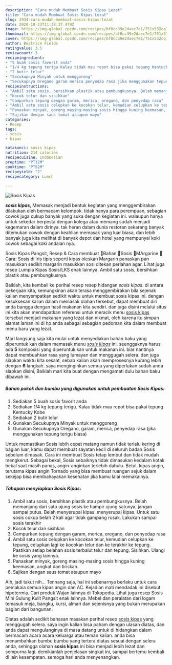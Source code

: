 ```yaml
---
description: "Cara mudah Membuat Sosis Kipas Lezat"
title: "Cara mudah Membuat Sosis Kipas Lezat"
slug: 2934-cara-mudah-membuat-sosis-kipas-lezat
date: 2020-10-23T11:38:37.479Z
image: https://img-global.cpcdn.com/recipes/bf8cc39e2daec7e1/751x532cq70/sosis-kipas-foto-resep-utama.jpg
thumbnail: https://img-global.cpcdn.com/recipes/bf8cc39e2daec7e1/751x532cq70/sosis-kipas-foto-resep-utama.jpg
cover: https://img-global.cpcdn.com/recipes/bf8cc39e2daec7e1/751x532cq70/sosis-kipas-foto-resep-utama.jpg
author: Beatrice Fields
ratingvalue: 3.5
reviewcount: 3
recipeingredient:
- "5 buah sosis favorit anda"
- "1/4 kg tepung terigu Kalau tidak mau repot bisa pakai tepung Kentucky Kobe"
- "2 butir telur"
- "Secukupnya Minyak untuk menggoreng"
- "Secukupnya Oregano garam merica penyedap rasa jika menggunakan tepung terigu biasa"
recipeinstructions:
- "Ambil satu sosis, bersihkan plastik atau pembungkusnya. Belah memanjang dari satu ujung sosis ke hampir ujung satunya, jangan sampai putus. Belah menyerupai kipas. menyerupai kipas. Untuk satu sosis cukup belah 2 kali agar tidak gampang rusak. Lakukan sampai sosis terakhir"
- "Kocok telur dan sisihkan"
- "Campurkan tepung dengan garam, merica, oregano, dan penyedap rasa"
- "Ambil satu sosis celupkan ke kocokan telur, kemudian celupkan ke tepung, celupkan lagi ke kocokan telur dan ke terakhir ke tepung. Pastikan setiap belahan sosis terbalut telur dan tepung. Sisihkan. Ulangi ke sosis yang lainnya."
- "Panaskan minyak, goreng masing-masing sosis hingga kuning keemasan, angkat dan tiriskan."
- "Sajikan dengan saus tomat ataupun mayo"
categories:
- Resep
tags:
- sosis
- kipas

katakunci: sosis kipas 
nutrition: 214 calories
recipecuisine: Indonesian
preptime: "PT12M"
cooktime: "PT52M"
recipeyield: "2"
recipecategory: Lunch

---
```



![Sosis Kipas](https://img-global.cpcdn.com/recipes/bf8cc39e2daec7e1/751x532cq70/sosis-kipas-foto-resep-utama.jpg)

<b><i>sosis kipas</i></b>, Memasak menjadi bentuk kegiatan yang menggembirakan dilakukan oleh bermacam kelompok. tidak hanya para perempuan, sebagian cowok juga cukup banyak yang suka dengan kegiatan ini. walaupun hanya untuk sekedar berpesta dengan kolega atau memang sudah menjadi kegemaran dalam dirinya. tak heran dalam dunia restoran sekarang banyak ditemukan cowok dengan keahlian memasak yang luar biasa, dan lebih banyak juga kita melihat di banyak depot dan hotel yang mempunyai koki cowok sebagai koki andalan nya.

Sosis Kipas Pangsit, Resep &amp; Cara membuat 🤩Bahan 🍴Sosis 🍴MArgarine 🤩Cara: Sosis di iris tipis seperti kipas oleskan Margarin panaskan pan masukkan sedikit margarin masukkan sosi ditekan perlahan agar. Lihat juga resep Lumpia Kipas Sosis/LKS enak lainnya. Ambil satu sosis, bersihkan plastik atau pembungkusnya.

Baiklah, kita kembali ke perihal resep resep hidangan <i>sosis kipas</i>. di antara pekerjaan kita, kemungkinan akan terasa menggembirakan bila sejenak kalian menyempatkan sedikit waktu untuk membuat sosis kipas ini. dengan kesuksesan kalian dalam memasak olahan tersebut, dapat membuat diri anda bangga dengan hasil makanan kita sendiri. dan juga disini melalui situs ini kita akan mendapatkan referensi untuk meracik menu <u>sosis kipas</u> tersebut menjadi makanan yang lezat dan nikmat, oleh karena itu simpan alamat laman ini di hp anda sebagai sebagian pedoman kita dalam membuat menu baru yang lezat.


Mari langsung saja kita mulai untuk menyediakan bahan baku yang diperuntuk kan dalam memasak menu <u><i>sosis kipas</i></u> ini. seenggaknya harus ada <b>5</b> komposisi yang diperuntuk kan untuk makanan ini. biar nantinya dapat membuahkan rasa yang lumayan dan menggugah selera. dan juga siapkan waktu kita sesaat, sebab kalian akan memprosesnya kurang lebih dengan <b>6</b> langkah. saya menginginkan semua yang diperlukan sudah anda siapkan disini, Baiklah mari kita buat dengan mengamati dulu bahan baku dibawah ini.

<!--inarticleads1-->

##### Bahan pokok dan bumbu yang digunakan untuk pembuatan Sosis Kipas:

1. Sediakan 5 buah sosis favorit anda
1. Sediakan 1/4 kg tepung terigu. Kalau tidak mau repot bisa pakai tepung Kentucky Kobe
1. Sediakan 2 butir telur
1. Gunakan Secukupnya Minyak untuk menggoreng
1. Gunakan Secukupnya Oregano, garam, merica, penyedap rasa (jika menggunakan tepung terigu biasa)


Untuk memastikan Sosis lebih cepat matang namun tidak terlalu kering di bagian luar, kamu dapat membuat sayatan kecil di seluruh badan Sosis sebelum dimasak. Cara ini membuat Sosis tetap lembut dan tidak mudah mengkerut. Sebagai bekal, Sosis sebaiknya tidak dimasukan kedalam kotak bekal saat masih panas, angin-anginkan terlebih dahulu. Betul, kipas angin, terutama kipas angin Tornado yang bisa membuat ruangan sejuk dalam sekejap bisa membahayakan kesehatan jika kamu lalai memakainya. 

<!--inarticleads2-->

##### Tahapan menyiapkan Sosis Kipas:

1. Ambil satu sosis, bersihkan plastik atau pembungkusnya. Belah memanjang dari satu ujung sosis ke hampir ujung satunya, jangan sampai putus. Belah menyerupai kipas. menyerupai kipas. Untuk satu sosis cukup belah 2 kali agar tidak gampang rusak. Lakukan sampai sosis terakhir
1. Kocok telur dan sisihkan
1. Campurkan tepung dengan garam, merica, oregano, dan penyedap rasa
1. Ambil satu sosis celupkan ke kocokan telur, kemudian celupkan ke tepung, celupkan lagi ke kocokan telur dan ke terakhir ke tepung. Pastikan setiap belahan sosis terbalut telur dan tepung. Sisihkan. Ulangi ke sosis yang lainnya.
1. Panaskan minyak, goreng masing-masing sosis hingga kuning keemasan, angkat dan tiriskan.
1. Sajikan dengan saus tomat ataupun mayo


Aih, jadi takut nih… Tennang saja, hal ini sebenarnya berlaku untuk cara pemakaia semua kipas angin dan AC. Kejadian mati mendadak ini disebut hipotermia. Cari produk Wajan lainnya di Tokopedia. Lihat juga resep Sosis Mini Gulung Kulit Pangsit enak lainnya. Mebel dan peralatan dari logam temasuk meja, bangku, kursi, almari dan sejenisnya yang bukan merupakan bagian dari bangunan. 

Diatas adalah sedikit bahasan masakan perihal resep <u>sosis kipas</u> yang menggugah selera. saya ingin kalian bisa paham dengan ulasan diatas, dan anda dapat mengulanginya di masa datang untuk di hidangkan dalam bermacam acara acara keluarga atau teman kalian. anda bisa menambahkan bumbu bumbu yang tertera diatas sesuai dengan selera anda, sehingga olahan <b>sosis kipas</b> ini bisa menjadi lebih lezat dan sempurna lagi. demikianlah penjelasan singkat ini, sampai bertemu kembali di lain kesempatan. semoga hari anda menyenangkan.
